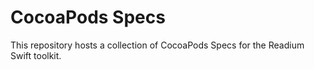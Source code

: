 # CocoaPods Specs

This repository hosts a collection of CocoaPods Specs for the Readium Swift toolkit.

